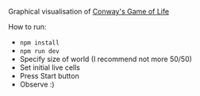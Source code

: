 Graphical visualisation of [Conway's Game of Life](https://en.wikipedia.org/wiki/Conway%27s_Game_of_Life)

How to run:
- `npm install`
- `npm run dev`
- Specify size of world (I recommend not more 50/50)
- Set initial live cells
- Press Start button
- Observe :)
